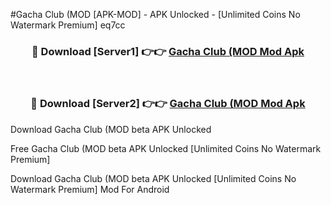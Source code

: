 #Gacha Club (MOD [APK-MOD] - APK Unlocked - [Unlimited Coins No Watermark Premium] eq7cc



<div align="center">

<h3>🔴 Download [Server1] 👉👉 <a href="https://momento.my/?title=Gacha_Club_(MOD">Gacha Club (MOD Mod Apk</a></h3><br>

<h3>🔴 Download [Server2] 👉👉 <a href="https://momento.my/?title=Gacha_Club_(MOD">Gacha Club (MOD Mod Apk</a></h3>
</div>



Download Gacha Club (MOD beta APK Unlocked

Free Gacha Club (MOD beta APK Unlocked [Unlimited Coins No Watermark Premium]

Download Gacha Club (MOD beta APK Unlocked [Unlimited Coins No Watermark Premium] Mod For Android
